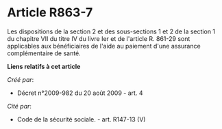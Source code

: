 # Article R863-7

Les dispositions de la section 2 et des sous-sections 1 et 2 de la section 1 du chapitre VII du titre IV du livre Ier et de
l'article R. 861-29 sont applicables aux bénéficiaires de l'aide au paiement d'une assurance complémentaire de santé.

**Liens relatifs à cet article**

_Créé par_:

  - Décret n°2009-982 du 20 août 2009 - art. 4

_Cité par_:

  - Code de la sécurité sociale. - art. R147-13 (V)
